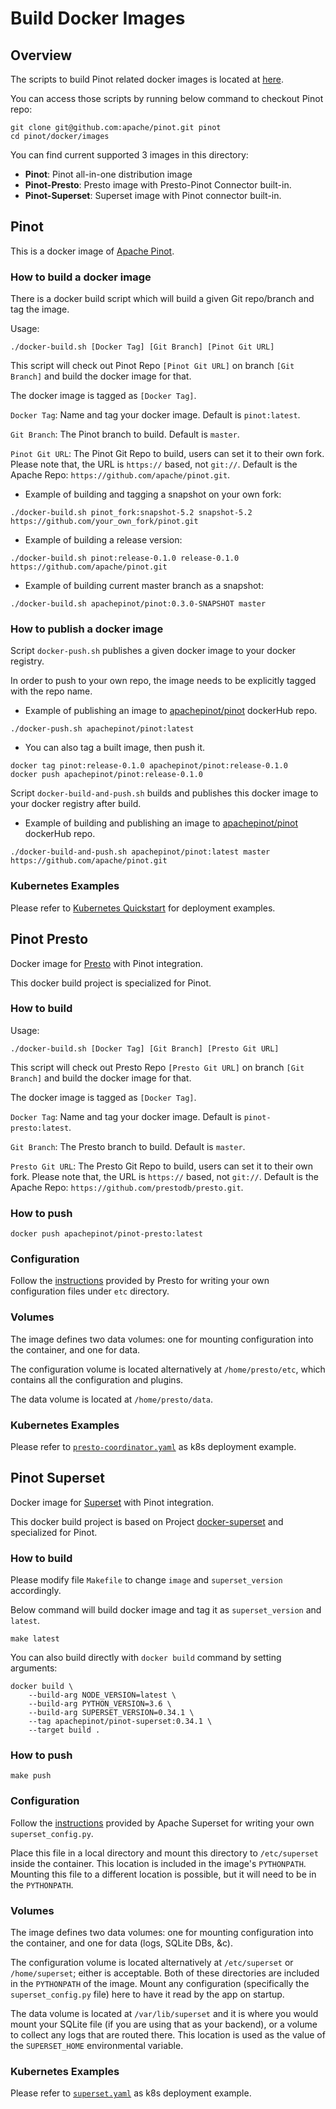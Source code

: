 # Build Docker Images

## Overview

The scripts to build Pinot related docker images is located at [here](https://github.com/apache/pinot/tree/master/docker/images).

You can access those scripts by running below command to checkout Pinot repo:

```text
git clone git@github.com:apache/pinot.git pinot
cd pinot/docker/images
```

You can find current supported 3 images in this directory:

* **Pinot**: Pinot all-in-one distribution image
* **Pinot-Presto**: Presto image with Presto-Pinot Connector built-in.
* **Pinot-Superset**: Superset image with Pinot connector built-in.

## Pinot

This is a docker image of [Apache Pinot](https://github.com/apache/pinot).

### How to build a docker image

There is a docker build script which will build a given Git repo/branch and tag the image.

Usage:

```text
./docker-build.sh [Docker Tag] [Git Branch] [Pinot Git URL]
```

This script will check out Pinot Repo `[Pinot Git URL]` on branch `[Git Branch]` and build the docker image for that.

The docker image is tagged as `[Docker Tag]`.

`Docker Tag`: Name and tag your docker image. Default is `pinot:latest`.

`Git Branch`: The Pinot branch to build. Default is `master`.

`Pinot Git URL`: The Pinot Git Repo to build, users can set it to their own fork. Please note that, the URL is `https://` based, not `git://`. Default is the Apache Repo: `https://github.com/apache/pinot.git`.

* Example of building and tagging a snapshot on your own fork:

```text
./docker-build.sh pinot_fork:snapshot-5.2 snapshot-5.2 https://github.com/your_own_fork/pinot.git
```

* Example of building a release version:

```text
./docker-build.sh pinot:release-0.1.0 release-0.1.0 https://github.com/apache/pinot.git
```

* Example of building current master branch as a snapshot: 

```text
./docker-build.sh apachepinot/pinot:0.3.0-SNAPSHOT master
```

### How to publish a docker image

Script `docker-push.sh` publishes a given docker image to your docker registry.

In order to push to your own repo, the image needs to be explicitly tagged with the repo name.

* Example of publishing an image to [apachepinot/pinot](https://cloud.docker.com/u/apachepinot/repository/docker/apachepinot/pinot) dockerHub repo.

```text
./docker-push.sh apachepinot/pinot:latest
```

* You can also tag a built image, then push it.

```text
docker tag pinot:release-0.1.0 apachepinot/pinot:release-0.1.0
docker push apachepinot/pinot:release-0.1.0
```

Script `docker-build-and-push.sh` builds and publishes this docker image to your docker registry after build.

* Example of building and publishing an image to [apachepinot/pinot](https://cloud.docker.com/u/apachepinot/repository/docker/apachepinot/pinot) dockerHub repo.

```text
./docker-build-and-push.sh apachepinot/pinot:latest master https://github.com/apache/pinot.git
```

### Kubernetes Examples

Please refer to [Kubernetes Quickstart](../../basics/getting-started/kubernetes-quickstart.md) for deployment examples.

## Pinot Presto

Docker image for [Presto](https://github.com/prestodb/presto) with Pinot integration.

This docker build project is specialized for Pinot.

### How to build

Usage:

```text
./docker-build.sh [Docker Tag] [Git Branch] [Presto Git URL]
```

This script will check out Presto Repo `[Presto Git URL]` on branch `[Git Branch]` and build the docker image for that.

The docker image is tagged as `[Docker Tag]`.

`Docker Tag`: Name and tag your docker image. Default is `pinot-presto:latest`.

`Git Branch`: The Presto branch to build. Default is `master`.

`Presto Git URL`: The Presto Git Repo to build, users can set it to their own fork. Please note that, the URL is `https://` based, not `git://`. Default is the Apache Repo: `https://github.com/prestodb/presto.git`.

### How to push

```text
docker push apachepinot/pinot-presto:latest
```

### Configuration

Follow the [instructions](https://prestodb.io/docs/current/installation/deployment.html) provided by Presto for writing your own configuration files under `etc` directory.

### Volumes

The image defines two data volumes: one for mounting configuration into the container, and one for data.

The configuration volume is located alternatively at `/home/presto/etc`, which contains all the configuration and plugins.

The data volume is located at `/home/presto/data`.

### Kubernetes Examples

Please refer to [`presto-coordinator.yaml`](https://github.com/apache/pinot/blob/master/kubernetes/examples/helm/prest-coordinator.yaml) as k8s deployment example.

## Pinot Superset

Docker image for [Superset](https://github.com/ApacheInfra/superset) with Pinot integration.

This docker build project is based on Project [docker-superset](https://github.com/amancevice/docker-superset) and specialized for Pinot.

### How to build

Please modify file `Makefile` to change `image` and `superset_version` accordingly.

Below command will build docker image and tag it as `superset_version` and `latest`.

```text
make latest
```

You can also build directly with `docker build` command by setting arguments:

```text
docker build \
    --build-arg NODE_VERSION=latest \
    --build-arg PYTHON_VERSION=3.6 \
    --build-arg SUPERSET_VERSION=0.34.1 \
    --tag apachepinot/pinot-superset:0.34.1 \
    --target build .
```

### How to push

```text
make push
```

### Configuration

Follow the [instructions](https://superset.apache.org/installation.html#configuration) provided by Apache Superset for writing your own `superset_config.py`.

Place this file in a local directory and mount this directory to `/etc/superset` inside the container. This location is included in the image's `PYTHONPATH`. Mounting this file to a different location is possible, but it will need to be in the `PYTHONPATH`.

### Volumes

The image defines two data volumes: one for mounting configuration into the container, and one for data \(logs, SQLite DBs, &c\).

The configuration volume is located alternatively at `/etc/superset` or `/home/superset`; either is acceptable. Both of these directories are included in the `PYTHONPATH` of the image. Mount any configuration \(specifically the `superset_config.py` file\) here to have it read by the app on startup.

The data volume is located at `/var/lib/superset` and it is where you would mount your SQLite file \(if you are using that as your backend\), or a volume to collect any logs that are routed there. This location is used as the value of the `SUPERSET_HOME` environmental variable.

### Kubernetes Examples

Please refer to [`superset.yaml`](https://github.com/apache/pinot/blob/master/kubernetes/examples/helm/superset.yaml) as k8s deployment example.

